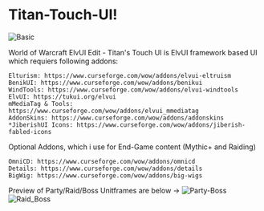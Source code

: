 # Titan-Touch-UI!

![Basic](https://github.com/ralasn/Titan-Touch-UI/assets/37068499/4e8dd684-2f2e-4227-a132-994a9ffc035b)

World of Warcraft ElvUI Edit - Titan's Touch UI is ElvUI framework based UI which requiers following addons:

    Elturism: https://www.curseforge.com/wow/addons/elvui-eltruism
    BenikUI: https://www.curseforge.com/wow/addons/benikui
    WindTools: https://www.curseforge.com/wow/addons/elvui-windtools
    ElvUI: https://tukui.org/elvui
    mMediaTag & Tools: https://www.curseforge.com/wow/addons/elvui_mmediatag
    AddonSkins: https://www.curseforge.com/wow/addons/addonskins
    *JiberishUI Icons: https://www.curseforge.com/wow/addons/jiberish-fabled-icons
    
Optional Addons, which i use for End-Game content (Mythic+ and Raiding)

    OmniCD: https://www.curseforge.com/wow/addons/omnicd
    Details: https://www.curseforge.com/wow/addons/details
    BigWig: https://www.curseforge.com/wow/addons/big-wigs

Preview of Party/Raid/Boss Unitframes are below ->
![Party-Boss](https://github.com/ralasn/Titan-Touch-UI/assets/37068499/a611a582-6a64-4e47-acf1-25acdd3a9ec9)
![Raid_Boss](https://github.com/ralasn/Titan-Touch-UI/assets/37068499/944597ba-e2e9-466d-82fe-f621c14dcb66)
